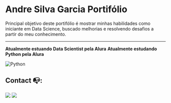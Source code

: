 <h1>Andre Silva Garcia Portifólio</h1>

Principal objetivo deste portifólio é mostrar minhas habilidades como iniciante em Data Science, buscado melhorias e resolvendo desafios a partir do meu conhecimento.
<hr />

**Atualmente estuando Data Scientist pela Alura**
**Atualmente estudando Python pela Alura**

<img alt="Python" src="https://img.shields.io/badge/python-%2314354C.svg?style=for-the-badge&logo=python&logoColor=white"/>

## Contact :mailbox_with_no_mail::
[<img src="https://img.shields.io/badge/linkedin-%230077B5.svg?&style=for-the-badge&logo=linkedin&logoColor=white" />](https://www.linkedin.com/in/andresilvagarcia/)
[<img src = "https://img.shields.io/badge/instagram-%23E4405F.svg?&style=for-the-badge&logo=instagram&logoColor=white">](https://www.instagram.com/onevodkaa/)
